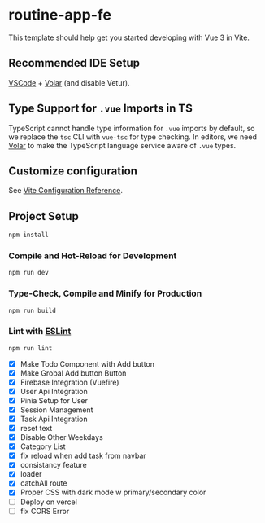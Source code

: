# routine-app-fe

This template should help get you started developing with Vue 3 in Vite.

## Recommended IDE Setup

[VSCode](https://code.visualstudio.com/) + [Volar](https://marketplace.visualstudio.com/items?itemName=Vue.volar) (and disable Vetur).

## Type Support for `.vue` Imports in TS

TypeScript cannot handle type information for `.vue` imports by default, so we replace the `tsc` CLI with `vue-tsc` for type checking. In editors, we need [Volar](https://marketplace.visualstudio.com/items?itemName=Vue.volar) to make the TypeScript language service aware of `.vue` types.

## Customize configuration

See [Vite Configuration Reference](https://vite.dev/config/).

## Project Setup

```sh
npm install
```

### Compile and Hot-Reload for Development

```sh
npm run dev
```

### Type-Check, Compile and Minify for Production

```sh
npm run build
```

### Lint with [ESLint](https://eslint.org/)

```sh
npm run lint
```

- [x] Make Todo Component with Add button
- [x] Make Grobal Add button Button
- [x] Firebase Integration (Vuefire)
- [x] User Api Integration
- [x] Pinia Setup for User
- [x] Session Management
- [x] Task Api Integration
- [x] reset text
- [x] Disable Other Weekdays
- [x] Category List
- [x] fix reload when add task from navbar
- [x] consistancy feature
- [x] loader
- [x] catchAll route
- [x] Proper CSS with dark mode w primary/secondary color
- [ ] Deploy on vercel
- [ ] fix CORS Error
